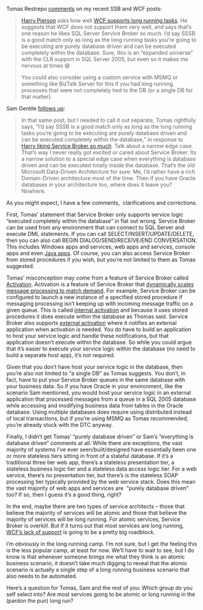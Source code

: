 Tomas Restrepo
[comments](http://www.winterdom.com/weblog/2006/10/29/WCFAndDuplexChannels.aspx)
on my recent SSB and WCF posts:

> [Harry
> Pierson](http://www.winterdom.com/weblog/ct.ashx?id=d948c914-95e1-4fe1-ba48-392fd6468be7&url=http%3a%2f%2fdevhawk.net%2f)
> asks how well [WCF supports long running
> tasks](http://www.winterdom.com/weblog/ct.ashx?id=d948c914-95e1-4fe1-ba48-392fd6468be7&url=http%3a%2f%2fdevhawk.net%2f2006%2f10%2f29%2fIs%2bWCF%2bQuotStraightforwardquot%2bFor%2bLong%2bRunning%2bTasks.aspx).
> He suggests that WCF does not support them very well, and says that’s
> one reason he likes SQL Server Service Broker so much. I’d say SSSB is
> a good match only as long as the long running tasks you’re going to be
> executing are purely database driven and can be executed completely
> within the database. Sure, this is an “expanded universe” with the CLR
> support in SQL Server 2005, but even so it makes me nervous at times
> :smile:
>
> You could also consider using a custom service with MSMQ or something
> like BizTalk Server for this if you had long running processes that
> were not completely tied to the DB (or a single DB for that matter).

Sam Gentile [follows
up](http://codebetter.com/blogs/sam.gentile/archive/2006/10/30/New-and-Notable-118.aspx):

> In that same post, but I needed to call it out separate, Tomas
> rightfully says, “I’d say SSSB is a good match only as long as the
> long running tasks you’re going to be executing are purely database
> driven and can be executed completely within the database,” in
> response to [Harry liking Service Broker so
> much](http://devhawk.net/2006/10/28/is-wcf-straightforward-for-long-running-tasks/).
> Talk about a narrow edge case. That’s way I never really got excited
> or cared about Service Broker. Its a narrow solution to a special edge
> case when everything is database driven and can be executed totally
> inside the database. That’s the old Microsoft Data-Driven Architecture
> for sure. Me, I’d rather have a rich Domain-Driven architecture most
> of the time. Then if you have Oracle databases in your architecture
> too, where does it leave you? Nowhere.

As you might expect, I have a few comments,  clarifications and
corrections.

First, Tomas’ statement that Service Broker only supports service logic
“executed completely within the database” in flat out wrong. Service
Broker can be used from any environment that can connect to SQL Server
and execute DML statements. If you can call SELECT/INSERT/UPDATE/DELETE,
then you can also call BEGIN DIALOG/SEND/RECEIVE/END CONVERSATION. This
includes Windows apps and services, web apps and services, console apps
and even [Java apps](http://msdn.microsoft.com/data/ref/jdbc/). Of
course, you can also access Service Broker from stored procedures if you
wish, but you’re not limited to them as Tomas suggested.

Tomas’ misconception may come from a feature of Service Broker called
[Activation](http://msdn2.microsoft.com/en-us/library/ms171617.aspx).
Activation is a feature of Service Broker that [dynamically scales
message processing to match
demand](http://msdn2.microsoft.com/en-us/library/ms171601.aspx). For
example, Service Broker can be configured to launch a new instance of a
specified stored procedure if messaging processing isn’t keeping up with
incoming message traffic on a given queue. This is called [internal
activation](http://msdn2.microsoft.com/en-us/library/ms171585.aspx) and
because it uses stored procedures it does execute within the database as
Thomas said. Service Broker also supports [external
activation](http://msdn2.microsoft.com/en-us/library/ms171581.aspx) where
it notifies an external application when activation is needed. You do
have to build an application to host your service logic and handle these
notifications, but that application doesn’t execute within the
database. So while you could argue that it’s easier to execute your
service logic within the database (no need to build a separate host
app), it’s not required.

Given that you don’t have host your service logic in the database, then
you’re also not limited to “a single DB” as Tomas suggests. You don’t,
in fact, have to put your Service Broker queues in the same database
with your business data. So if you have Oracle in your environment, like
the scenario Sam mentioned, you would host your service logic in an
external application that processed messages from a queue in a SQL 2005
database while accessing and modifying business data from tables in the
Oracle database. Using multiple databases does require using distributed
instead of local transactions, but if you’re using MSMQ as Tomas
recommended, you’re already stuck with the DTC anyway.

Finally, I didn’t get Tomas’ “purely database driven” or Sam’s
“everything is database driven” comments at all. While there are
exceptions, the vast majority of systems I’ve ever seen/built/designed
have essentially been one or more stateless tiers sitting in front of a
stateful database. If it’s a traditional three tier web app, there’s a
stateless presentation tier, a stateless business logic tier and a
stateless data access logic tier. For a web service, there’s no
presentation tier, but there’s is the stateless SOAP processing tier
typically provided by the web service stack. Does this mean the vast
majority of web apps and services are  “purely database driven” too? If
so, then I guess it’s a good thing, right?

In the end, maybe there are two types of service architects – those that
believe the majority of services will be atomic and those that believe
the majority of services will be long running. For atomic services,
Service Broker is overkill. But if it turns out that most services are
long running, [WCF’s lack of
support](http://devhawk.net/2006/10/28/is-wcf-straightforward-for-long-running-tasks/)
is going to be a pretty big roadblock.

I’m obviously in the long running camp. I’m not sure, but I get the
feeling this is the less popular camp, at least for now. We’ll have to
wait to see, but I do know is that whenever someone brings me what they
think is an atomic business scenario, it doesn’t take much digging to
reveal that the atomic scenario is actually a single step of a long
running business scenario that also needs to be automated.

Here’s a question for Tomas, Sam and the rest of you: Which group do you
self select into? Are most services going to be atomic or long running
in the (pardon the pun) long run?
